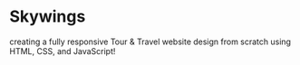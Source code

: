 # Skywings
 creating a fully responsive Tour &amp; Travel website design from scratch using HTML, CSS, and JavaScript!
